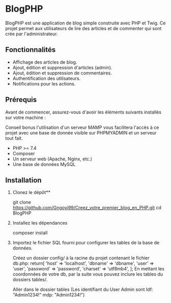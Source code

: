 # BlogPHP

BlogPHP est une application de blog simple construite avec PHP et Twig. Ce projet permet aux utilisateurs de lire des articles et de commenter qui sont crée par l'administrateur.

## Fonctionnalités

- Affichage des articles de blog.
- Ajout, édition et suppression d'articles (admin).
- Ajout, édition et suppression de commentaires.
- Authentification des utilisateurs.
- Notifications pour les actions.

## Prérequis

Avant de commencer, assurez-vous d'avoir les éléments suivants installés sur votre machine :

Conseil bonus l'utilisation d'un serveur MAMP vous facilitera l'accès à ce projet avec une base de donnée visible sur PHPMYADMIN et un serveur tout fait.

- PHP >= 7.4
- Composer
- Un serveur web (Apache, Nginx, etc.)
- Une base de données MySQL 


## Installation

1. Clonez le dépôt**

   git clone https://github.com/Gngoyi99/Creez_votre_premier_blog_en_PHP.git
   cd BlogPHP
   
2. Installez les dépendances

   composer install

3. Importez le fichier SQL fourni pour configurer les tables de la base de données.

   Créez un dossier config/ à la racine du projet contenant le fichier db.php:
   return[
    'host' => 'localhost',
    'dbname' => 'dbname',
    'user' => 'user',
    'password' => 'password',
    'charset' => 'utf8mb4',
      ];
   En mettant les coordonnées de votre db, par la suite vous pouvez inclure les tables du dossiers tables/.

   Aller dans le dossier tables (Les identifiant du User Admin sont Idf: "Admin1234!" mdp: "Admin1234!")

